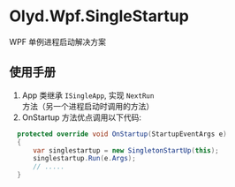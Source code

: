 # Olyd.Wpf.SingleStartup

WPF 单例进程启动解决方案

## 使用手册

1. App 类继承 `ISingleApp`, 实现 `NextRun` 方法（另一个进程启动时调用的方法）
2. OnStartup 方法优点调用以下代码:

```cs {.line-numbers}
  protected override void OnStartup(StartupEventArgs e)
  {
      var singlestartup = new SingletonStartUp(this);
      singlestartup.Run(e.Args);
      // .....
  }
```
